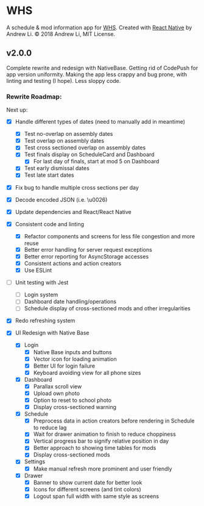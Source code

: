 # WHS

A schedule & mod information app for [WHS](http://whs.westside66.org/). Created
with [React Native](https://facebook.github.io/react-native/) by Andrew Li. © 2018 Andrew Li, MIT License.

## v2.0.0

Complete rewrite and redesign with NativeBase. Getting rid of CodePush for app version uniformity.
Making the app less crappy and bug prone, with linting and  testing (I hope). Less sloppy code.

### Rewrite Roadmap:

Next up:
- [x] Handle different types of dates (need to manually add in meantime)
  - [x] Test no-overlap on assembly dates
  - [x] Test overlap on assembly dates
  - [x] Test cross sectioned overlap on assembly dates
  - [x] Test finals display on ScheduleCard and Dashboard
    - [x] For last day of finals, start at mod 5 on Dashboard
  - [x] Test early dismissal dates
  - [x] Test late start dates
- [x] Fix bug to handle multiple cross sections per day
- [x] Decode encoded JSON (i.e. \\u0026)

- [x] Update dependencies and React/React Native
- [x] Consistent code and linting
  - [x] Refactor components and screens for less file congestion and more reuse
  - [x] Better error handling for server request exceptions
  - [x] Better error reporting for AsyncStorage accesses
  - [x] Consistent actions and action creators
  - [x] Use ESLint
- [ ] Unit testing with Jest
  - [ ] Login system
  - [ ] Dashboard date handling/operations
  - [ ] Schedule display of cross-sectioned mods and other irregularities
- [x] Redo refreshing system
- [x] UI Redesign with Native Base
  - [x] Login
    - [x] Native Base inputs and buttons
    - [x] Vector icon for loading animation
    - [x] Better UI for login failure
    - [x] Keyboard avoiding view for all phone sizes
  - [x] Dashboard
    - [x] Parallax scroll view
    - [x] Upload own photo
    - [x] Option to reset to school photo
    - [x] Display cross-sectioned warning
  - [x] Schedule
    - [x] Preprocess data in action creators before rendering in Schedule to reduce lag
    - [x] Wait for drawer animation to finish to reduce choppiness
    - [x] Vertical progress bar to signify relative position in day
    - [x] Better approach to showing time tables for mods
    - [x] Display cross-sectioned mods
  - [x] Settings
    - [x] Make manual refresh more prominent and user friendly
  - [x] Drawer
    - [x] Banner to show current date for better look
    - [x] Icons for different screens (and tint colors)
    - [x] Logout span full width with same style as screens
